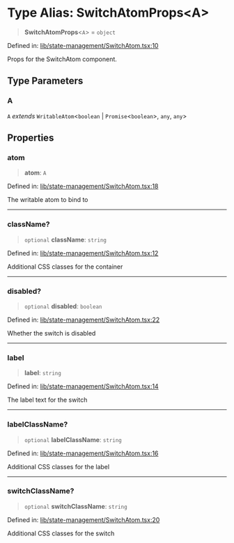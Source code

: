 # Type Alias: SwitchAtomProps\<A\>

> **SwitchAtomProps**\<`A`\> = `object`

Defined in: [lib/state-management/SwitchAtom.tsx:10](https://github.com/aldesgroup/goaldn/blob/b43e92ae42dcd6febc9c2c8f0742ef8c669d44f6/lib/state-management/SwitchAtom.tsx#L10)

Props for the SwitchAtom component.

## Type Parameters

### A

`A` *extends* `WritableAtom`\<`boolean` \| `Promise`\<`boolean`\>, `any`, `any`\>

## Properties

### atom

> **atom**: `A`

Defined in: [lib/state-management/SwitchAtom.tsx:18](https://github.com/aldesgroup/goaldn/blob/b43e92ae42dcd6febc9c2c8f0742ef8c669d44f6/lib/state-management/SwitchAtom.tsx#L18)

The writable atom to bind to

***

### className?

> `optional` **className**: `string`

Defined in: [lib/state-management/SwitchAtom.tsx:12](https://github.com/aldesgroup/goaldn/blob/b43e92ae42dcd6febc9c2c8f0742ef8c669d44f6/lib/state-management/SwitchAtom.tsx#L12)

Additional CSS classes for the container

***

### disabled?

> `optional` **disabled**: `boolean`

Defined in: [lib/state-management/SwitchAtom.tsx:22](https://github.com/aldesgroup/goaldn/blob/b43e92ae42dcd6febc9c2c8f0742ef8c669d44f6/lib/state-management/SwitchAtom.tsx#L22)

Whether the switch is disabled

***

### label

> **label**: `string`

Defined in: [lib/state-management/SwitchAtom.tsx:14](https://github.com/aldesgroup/goaldn/blob/b43e92ae42dcd6febc9c2c8f0742ef8c669d44f6/lib/state-management/SwitchAtom.tsx#L14)

The label text for the switch

***

### labelClassName?

> `optional` **labelClassName**: `string`

Defined in: [lib/state-management/SwitchAtom.tsx:16](https://github.com/aldesgroup/goaldn/blob/b43e92ae42dcd6febc9c2c8f0742ef8c669d44f6/lib/state-management/SwitchAtom.tsx#L16)

Additional CSS classes for the label

***

### switchClassName?

> `optional` **switchClassName**: `string`

Defined in: [lib/state-management/SwitchAtom.tsx:20](https://github.com/aldesgroup/goaldn/blob/b43e92ae42dcd6febc9c2c8f0742ef8c669d44f6/lib/state-management/SwitchAtom.tsx#L20)

Additional CSS classes for the switch
